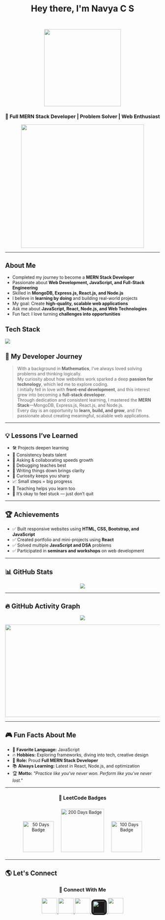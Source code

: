 <h1 align="center">Hey there, I'm Navya C S </h1>
<br>
<p align="center">
  <img src="https://media.giphy.com/media/v1.Y2lkPTc5MGI3NjExcGZ3cTJ2MzM4c29tdzFybHo5azRwN21wMDdtemQ0ejJzemI0MnFodCZlcD12MV9naWZzX3NlYXJjaCZjdD1n/okFG5aJWqRGMYXoKTD/giphy.gif" width="250" height="250" />
</p>
<h3 align="center">🚀 Full MERN Stack Developer | Problem Solver | Web Enthusiast</h3>

<p align="center">
  <img src="https://user-images.githubusercontent.com/74038190/212284158-e840e285-664b-44d7-b79b-e264b5e54825.gif" width="400" />
</p>

---

##  About Me
- Completed my journey to become a **MERN Stack Developer**  
-  Passionate about **Web Development, JavaScript, and Full-Stack Engineering**  
-  Skilled in **MongoDB, Express.js, React.js, and Node.js**  
-  I believe in **learning by doing** and building real-world projects  
-  My goal: Create **high-quality, scalable web applications**  
-  Ask me about **JavaScript, React, Node.js, and Web Technologies**  
-  Fun fact: I love turning **challenges into opportunities**

##  Tech Stack

  <p>
    <img src="https://skillicons.dev/icons?i=html,css,js,ts,react,tailwind,nodejs,express,mongodb,git,github,vscode,postman,vercel,figma" />
  </p>


## 🎯 My Developer Journey

> With a background in **Mathematics**, I’ve always loved solving problems and thinking logically.  
> My curiosity about how websites work sparked a deep **passion for technology**, which led me to explore coding.  
> I initially fell in love with **front-end development**, and this interest grew into becoming a **full-stack developer**.  
> Through dedication and consistent learning, I mastered the **MERN Stack**—MongoDB, Express.js, React.js, and Node.js.  
> Every day is an opportunity to **learn, build, and grow**, and I’m passionate about creating meaningful, scalable web applications.

---

## 💡 Lessons I’ve Learned

- 🛠️ Projects deepen learning  
- 📅 Consistency beats talent  
- 🤝 Asking & collaborating speeds growth  
- 🐞 Debugging teaches best  
- 📝 Writing things down brings clarity  
- 🧠 Curiosity keeps you sharp  
- 📈 Small steps = big progress  
- 📣 Teaching helps you learn too  
- 🧗 It’s okay to feel stuck — just don’t quit

---

## 🏆 Achievements

- ✅ Built responsive websites using **HTML, CSS, Bootstrap, and JavaScript**  
- ✅ Created portfolio and mini-projects using **React**  
- ✅ Solved multiple **JavaScript and DSA** problems  
- ✅ Participated in **seminars and workshops** on web development  

---

## 📊 GitHub Stats

<p align="center">
   <img src="https://github-readme-stats.vercel.app/api?username=Navya-shaji&show_icons=true&theme=tokyonight" />
</p>

---

## 🔥 GitHub Activity Graph

<p align="center">
  <img src="https://streak-stats.demolab.com?user=Navya-shaji&theme=tokyonight&hide_border=true" />
</p>

<p align="center">
  <a href="https://github.com/Navya-shaji">
    <img src="https://github-readme-activity-graph.vercel.app/graph?username=Navya-shaji&bg_color=0000&color=ffffff&line=ffffff&point=ffffff&area=true&hide_border=true" width="850" height="300" />
  </a>
</p>

---

## 🎮 Fun Facts About Me

- 🎯 **Favorite Language:** JavaScript  
- 🔥 **Hobbies:** Exploring frameworks, diving into tech, creative design  
- 🚀 **Role:** Proud **Full MERN Stack Developer**  
- 📚 **Always Learning:** Latest in React, Node.js, and optimization  
- 🏆 **Motto:** *"Practice like you've never won. Perform like you've never lost."*

---


<div align="center">

  <h3>🏅 LeetCode Badges</h3>

  <img src="https://assets.leetcode.com/static_assets/marketing/2024-50.gif" width="100" alt="50 Days Badge" style="margin: 10px;">
  <img src="https://assets.leetcode.com/static_assets/marketing/2024-200.gif" width="140" alt="200 Days Badge" style="margin: 10px;">
  <img src="https://assets.leetcode.com/static_assets/marketing/2024-100.gif" width="100" alt="100 Days Badge" style="margin: 10px;">

</div>



---

## 🌎 Let's Connect

<h3 align="center">🤝 Connect With Me</h3>

<div align="center">
  <a href="https://www.linkedin.com/in/navya-shaji-b3b81b325" target="_blank">
    <img src="https://skillicons.dev/icons?i=linkedin" width="50" />
  </a>
  <a href="https://github.com/Navya-shaji" target="_blank">
    <img src="https://skillicons.dev/icons?i=github" width="50" />
  </a>
  <a href="mailto:navyacshaji12@gmail.com" target="_blank">
    <img src="https://skillicons.dev/icons?i=gmail" width="50" />
  </a>
  <a href="https://leetcode.com/u/Navyacs/" target="_blank">
    <img src="https://upload.wikimedia.org/wikipedia/commons/1/19/LeetCode_logo_black.png" width="40" alt="LeetCode" style="border-radius: 10px; background-color: #1a1a1a; padding: 5px;" />
  </a>
  <a href="https://www.instagram.com/navyaaaaa_.12" target="_blank">
    <img src="https://skillicons.dev/icons?i=instagram" width="50" />
  </a>
</div>

